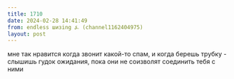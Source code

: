 ```yaml
---
title: 1710
date: 2024-02-28 14:41:49
from: endless шизing ⍼ (channel1162404975)
layout: post
---
```


мне так нравится когда звонит какой-то спам, и когда берешь трубку - слышишь гудок ожидания, пока они не соизволят соединить тебя с ними
